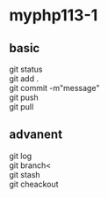 # myphp113-1
## basic
git status<BR>
git add .<BR>
git commit -m"message"<BR>
git push<BR>
git pull<BR>

## advanent
git log<BR>
git branch<<BR>
git stash<BR>
git cheackout<BR>
